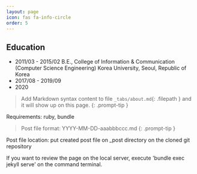```yaml
---
layout: page
icon: fas fa-info-circle
order: 5
---
```


## **Education**
- 2011/03 - 2015/02 B.E., College of Information & Communication (Computer Science Engineering)
Korea University, Seoul, Republic of Korea
- 2017/08 - 2019/09
- 2020


> Add Markdown syntax content to file `_tabs/about.md`{: .filepath } and it will show up on this page.
{: .prompt-tip }

Requirements: ruby, bundle

> Post file format: YYYY-MM-DD-aaabbbccc.md
{: .prompt-tip }

Post file location: put created post file on _post directory on the cloned git repository

If you want to review the page on the local server, execute 'bundle exec jekyll serve' on the command terminal.